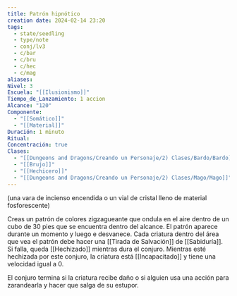 ```yaml
---
title: Patrón hipnótico
creation date: 2024-02-14 23:20
tags:
  - state/seedling
  - type/note
  - conj/lv3
  - c/bar
  - c/bru
  - c/hec
  - c/mag
aliases: 
Nivel: 3
Escuela: "[[Ilusionismo]]"
Tiempo_de_Lanzamiento: 1 accion
Alcance: "120"
Componente:
  - "[[Somático]]"
  - "[[Material]]"
Duración: 1 minuto
Ritual: 
Concentración: true
Clases:
  - "[[Dungeons and Dragons/Creando un Personaje/2) Clases/Bardo/Bardo]]"
  - "[[Brujo]]"
  - "[[Hechicero]]"
  - "[[Dungeons and Dragons/Creando un Personaje/2) Clases/Mago/Mago]]"
---
```

(una vara de incienso encendida o un vial de cristal lleno de material fosforescente)

Creas un patrón de colores zigzagueante que ondula en el aire dentro de un cubo de 30 pies que se encuentra dentro del alcance. El patrón aparece durante un momento y luego e desvanece. Cada criatura dentro del área que vea el patrón debe hacer una [[Tirada de Salvación]] de [[Sabiduría]]. Si falla, queda [[Hechizado]] mientras dura el conjuro. Mientras esté hechizada por este conjuro, la criatura está [[Incapacitado]] y tiene una velocidad igual a 0.

El conjuro termina si la criatura recibe daño o si alguien usa una acción para zarandearla y hacer que salga de su estupor.